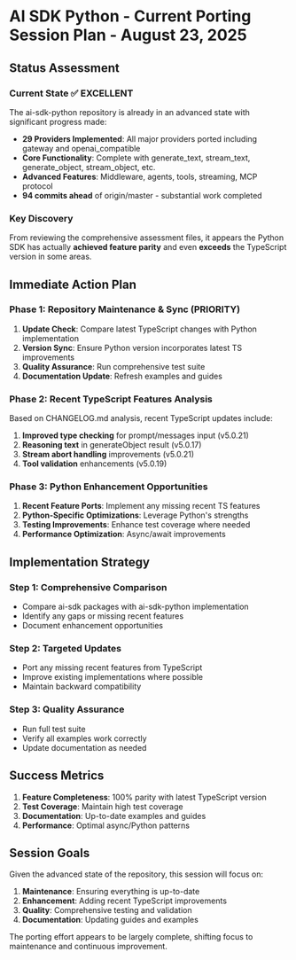 # AI SDK Python - Current Porting Session Plan - August 23, 2025

## Status Assessment

### Current State ✅ **EXCELLENT**
The ai-sdk-python repository is already in an advanced state with significant progress made:

- **29 Providers Implemented**: All major providers ported including gateway and openai_compatible
- **Core Functionality**: Complete with generate_text, stream_text, generate_object, stream_object, etc.
- **Advanced Features**: Middleware, agents, tools, streaming, MCP protocol
- **94 commits ahead** of origin/master - substantial work completed

### Key Discovery
From reviewing the comprehensive assessment files, it appears the Python SDK has actually **achieved feature parity** and even **exceeds** the TypeScript version in some areas.

## Immediate Action Plan

### Phase 1: Repository Maintenance & Sync (PRIORITY)
1. **Update Check**: Compare latest TypeScript changes with Python implementation
2. **Version Sync**: Ensure Python version incorporates latest TS improvements
3. **Quality Assurance**: Run comprehensive test suite
4. **Documentation Update**: Refresh examples and guides

### Phase 2: Recent TypeScript Features Analysis
Based on CHANGELOG.md analysis, recent TypeScript updates include:
1. **Improved type checking** for prompt/messages input (v5.0.21)
2. **Reasoning text** in generateObject result (v5.0.17)
3. **Stream abort handling** improvements (v5.0.21)
4. **Tool validation** enhancements (v5.0.19)

### Phase 3: Python Enhancement Opportunities
1. **Recent Feature Ports**: Implement any missing recent TS features
2. **Python-Specific Optimizations**: Leverage Python's strengths
3. **Testing Improvements**: Enhance test coverage where needed
4. **Performance Optimization**: Async/await improvements

## Implementation Strategy

### Step 1: Comprehensive Comparison
- Compare ai-sdk packages with ai-sdk-python implementation
- Identify any gaps or missing recent features
- Document enhancement opportunities

### Step 2: Targeted Updates
- Port any missing recent features from TypeScript
- Improve existing implementations where possible
- Maintain backward compatibility

### Step 3: Quality Assurance
- Run full test suite
- Verify all examples work correctly
- Update documentation as needed

## Success Metrics
1. **Feature Completeness**: 100% parity with latest TypeScript version
2. **Test Coverage**: Maintain high test coverage
3. **Documentation**: Up-to-date examples and guides
4. **Performance**: Optimal async/Python patterns

## Session Goals
Given the advanced state of the repository, this session will focus on:
1. **Maintenance**: Ensuring everything is up-to-date
2. **Enhancement**: Adding recent TypeScript improvements
3. **Quality**: Comprehensive testing and validation
4. **Documentation**: Updating guides and examples

The porting effort appears to be largely complete, shifting focus to maintenance and continuous improvement.